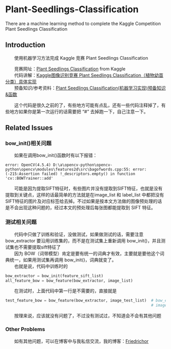 # Plant-Seedlings-Classification
There are a machine learning method to complete the Kaggle Competition Plant Seedlings Classification

## Introduction

&emsp;&emsp;使用机器学习方法完成 Kaggle 竞赛 Plant Seedlings Classification

&emsp;&emsp;竞赛网址：[Plant Seedlings Classification](https://www.kaggle.com/c/plant-seedlings-classification) from Kaggle  
&emsp;&emsp;代码讲解：[Kaggle图像识别竞赛 Plant Seedlings Classification（植物幼苗分类）具体实现](https://blog.csdn.net/Friedrichor/article/details/122248139)  
&emsp;&emsp;预备知识/参考资料：[Plant Seedlings Classification(机器学习实现)预备知识&函数](https://blog.csdn.net/Friedrichor/article/details/121737819)  

&emsp;&emsp;这个代码是很久之前的了，有些地方可能有点乱，还有一些代码注释掉了，有些地方如果你是第一次运行的话需要把 “#” 去掉跑一下，自己注意一下。

## Related Issues

### bow_init()相关问题
&emsp;&emsp;如果在调用bow_init()函数时有以下报错：
```
error: OpenCV(4.5.4) D:\a\opencv-python\opencv-python\opencv\modules\features2d\src\bagofwords.cpp:55: error: (-215:Assertion failed) !_descriptors.empty() in function 'cv::BOWTrainer::add'
```
&emsp;&emsp;可能是因为提取SIFT特征时，有些图片并没有提取到SIFT特征，也就是没有提取到关键点，这样的话最简单的方法就是在image_list 和 label_list 中都把没有SIFT特征的图片及对应标签给去掉。不过如果是按本文方法做的图像预处理的话是不会出现这种问题的，经过本文的预处理后每张图都能提取到 SIFT 特征。

### 测试相关问题
&emsp;&emsp;代码中只做了训练和验证，没做测试，如果做测试的话，需要注意 bow_extractor 要沿用训练集的，而不是在测试集上重新调用 bow_init()，并且测试集也不需要提取sift特征了  
&emsp;&emsp;因为 BOW（词带模型）肯定是要有统一的词典才有效，主要就是要他这个词典统一，如果用测试集再调用 bow_init()，词典就变了。  
&emsp;&emsp;也就是说，代码中训练时的  
```python
bow_extractor = bow_init(feature_sift_list)
all_feature_bow = bow_feature(bow_extractor, image_list)
```
&emsp;&emsp;在测试时，上面代码中第一行是不需要的，直接就是
```python
test_feature_bow = bow_feature(bow_extractor, image_test_list)  # bow_extractor 是上面代码中的, 也就是训练集的; 
                                                                # image_test_list 是测试集图像列表
```
&emsp;&emsp;按理来说，应该就没有问题了，不过没有测试过，不知道会不会有其他问题

### Other Problems
&emsp;&emsp;如有其他问题，可以在博客中与我私信交流，我的博客：[Friedrichor](https://blog.csdn.net/Friedrichor?type=blog)

